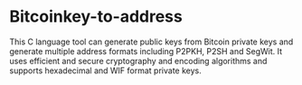 # Bitcoinkey-to-address
This C language tool can generate public keys from Bitcoin private keys and generate multiple address formats including P2PKH, P2SH and SegWit. It uses efficient and secure cryptography and encoding algorithms and supports hexadecimal and WIF format private keys.
